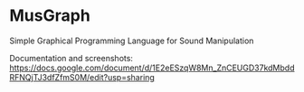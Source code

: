 # MusGraph
Simple Graphical Programming Language for Sound Manipulation

Documentation and screenshots:
https://docs.google.com/document/d/1E2eESzqW8Mn_ZnCEUGD37kdMbddRFNQjTJ3dfZfmS0M/edit?usp=sharing

